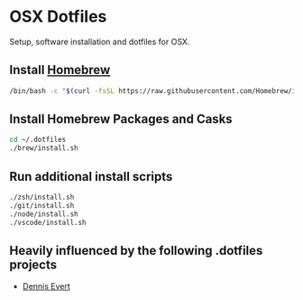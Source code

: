# OSX Dotfiles

Setup, software installation and dotfiles for OSX.

## Install [Homebrew](http://brew.sh/)

```sh
/bin/bash -c "$(curl -fsSL https://raw.githubusercontent.com/Homebrew/install/HEAD/install.sh)"
```

## Install Homebrew Packages and Casks

```sh
cd ~/.dotfiles
./brew/install.sh
```

## Run additional install scripts

```sh
./zsh/install.sh
./git/install.sh
./node/install.sh
./vscode/install.sh
```

## Heavily influenced by the following .dotfiles projects

- [Dennis Evert](https://github.com/devert/dotfiles-osx)
